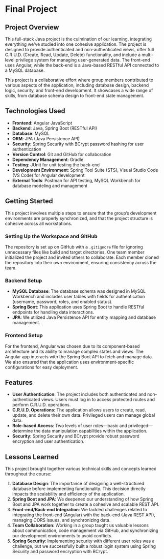 # Final Project

## Project Overview
This full-stack Java project is the culmination of our learning, integrating everything we've studied into one cohesive application. The project is designed to provide authenticated and non-authenticated views, offer full C.R.U.D. (Create, Read, Update, Delete) functionality, and include a multi-level privilege system for managing user-generated data. The front-end uses Angular, while the back-end is a Java-based RESTful API connected to a MySQL database.

This project is a collaborative effort where group members contributed to various aspects of the application, including database design, backend logic, security, and front-end development. It showcases a wide range of skills, from database schema design to front-end state management.

## Technologies Used
- **Frontend**: Angular JavaScript
- **Backend**: Java, Spring Boot (RESTful API)
- **Database**: MySQL
- **ORM**: JPA (Java Persistence API)
- **Security**: Spring Security with BCrypt password hashing for user authentication
- **Version Control**: Git and GitHub for collaboration
- **Dependency Management**: Gradle
- **Testing**: JUnit for unit testing the back-end
- **Development Environment**: Spring Tool Suite (STS), Visual Studio Code (VS Code) for Angular development
- **External Tools**: Postman for API testing, MySQL Workbench for database modeling and management

## Getting Started
This project involves multiple steps to ensure that the group’s development environments are properly synchronized, and that the project structure is cohesive across all workstations.

### Setting Up the Workspace and GitHub
The repository is set up on GitHub with a `.gitignore` file for ignoring unnecessary files like build and target directories. One team member initialized the project and invited others to collaborate. Each member cloned the repository into their own environment, ensuring consistency across the team.

### Backend Setup
- **MySQL Database**: The database schema was designed in MySQL Workbench and includes user tables with fields for authentication (username, password, roles, and enabled status).
- **Spring Boot**: This application uses Spring Boot to handle RESTful endpoints for handling data interactions.
- **JPA**: We utilized Java Persistence API for entity mapping and database management.

### Frontend Setup
For the frontend, Angular was chosen due to its component-based architecture and its ability to manage complex states and views. The Angular app interacts with the Spring Boot API to fetch and manage data. We also ensured that the application uses environment-specific configurations for easy deployment.

## Features
- **User Authentication**: The project includes both authenticated and non-authenticated views. Users must log in to access protected routes and perform C.R.U.D. operations.
- **C.R.U.D. Operations**: The application allows users to create, read, update, and delete their own data. Privileged users can manage global data.
- **Role-based Access**: Two levels of user roles—basic and privileged—determine the data manipulation capabilities within the application.
- **Security**: Spring Security and BCrypt provide robust password encryption and user authentication.

## Lessons Learned
This project brought together various technical skills and concepts learned throughout the course:
1. **Database Design**: The importance of designing a well-structured database before implementing functionality. This decision directly impacts the scalability and efficiency of the application.
2. **Spring Boot and JPA**: We deepened our understanding of how Spring Boot and JPA work together to create a cohesive and scalable REST API.
3. **Front-end/Back-end Integration**: We tackled challenges related to integrating the front-end (Angular) with the back-end (Java REST API), managing CORS issues, and synchronizing data.
4. **Team Collaboration**: Working in a group taught us valuable lessons about communication, code management via GitHub, and synchronizing our development environments to avoid conflicts.
5. **Spring Security**: Implementing security with different user roles was a challenge, but we successfully built a robust login system using Spring Security and password encryption with BCrypt.
